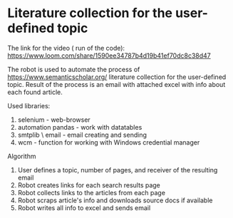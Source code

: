 # Literature collection for the user-defined topic
The link for the video ( run of the code): https://www.loom.com/share/1590ee34787b4d19b41ef70dc8c38d47

The robot is used to automate the process of https://www.semanticscholar.org/ literature collection for the user-defined topic. Result of the process is an email with attached excel with info about each found article.

Used libraries:
1. selenium - web-browser
2. automation pandas - work with datatables
3. smtplib \ email - email creating and sending
4. wcm - function for working with Windows credential manager 

Algorithm 
1. User defines a topic, number of pages, and receiver of the resulting email 
2. Robot creates links for each search results page 
3. Robot collects links to the articles from each page 
4. Robot scraps article's info and downloads source docs if available 
5. Robot writes all info to excel and sends email 


